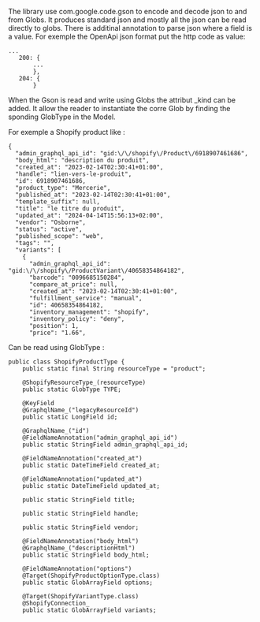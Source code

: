 The library use com.google.code.gson to encode and decode json to and from Globs.
It produces standard json and mostly all the json can be read directly to globs.
There is additinal annotation to parse json where a field is a value. For exemple the OpenApi json format put the http code as value:
```
...
   200: {
       ...
       },
   204: {
       }    
```

When the Gson is read and write using Globs the attribut _kind can be added. It allow the reader to instantiate the corre Glob by finding the sponding GlobType in the Model.

For exemple a Shopify product like :
```
{
  "admin_graphql_api_id": "gid:\/\/shopify\/Product\/6918907461686",
  "body_html": "description du produit",
  "created_at": "2023-02-14T02:30:41+01:00",
  "handle": "lien-vers-le-produit",
  "id": 6918907461686,
  "product_type": "Mercerie",
  "published_at": "2023-02-14T02:30:41+01:00",
  "template_suffix": null,
  "title": "le titre du produit",
  "updated_at": "2024-04-14T15:56:13+02:00",
  "vendor": "Osborne",
  "status": "active",
  "published_scope": "web",
  "tags": "",
  "variants": [
    {
      "admin_graphql_api_id": "gid:\/\/shopify\/ProductVariant\/40658354864182",
      "barcode": "0096685150284",
      "compare_at_price": null,
      "created_at": "2023-02-14T02:30:41+01:00",
      "fulfillment_service": "manual",
      "id": 40658354864182,
      "inventory_management": "shopify",
      "inventory_policy": "deny",
      "position": 1,
      "price": "1.66",
```

Can be read using GlobType : 
```
public class ShopifyProductType {
    public static final String resourceType = "product";

    @ShopifyResourceType_(resourceType)
    public static GlobType TYPE;

    @KeyField
    @GraphqlName_("legacyResourceId")
    public static LongField id;

    @GraphqlName_("id")
    @FieldNameAnnotation("admin_graphql_api_id")
    public static StringField admin_graphql_api_id;

    @FieldNameAnnotation("created_at")
    public static DateTimeField created_at;

    @FieldNameAnnotation("updated_at")
    public static DateTimeField updated_at;

    public static StringField title;

    public static StringField handle;

    public static StringField vendor;

    @FieldNameAnnotation("body_html")
    @GraphqlName_("descriptionHtml")
    public static StringField body_html;

    @FieldNameAnnotation("options")
    @Target(ShopifyProductOptionType.class)
    public static GlobArrayField options;

    @Target(ShopifyVariantType.class)
    @ShopifyConnection_
    public static GlobArrayField variants;

```
